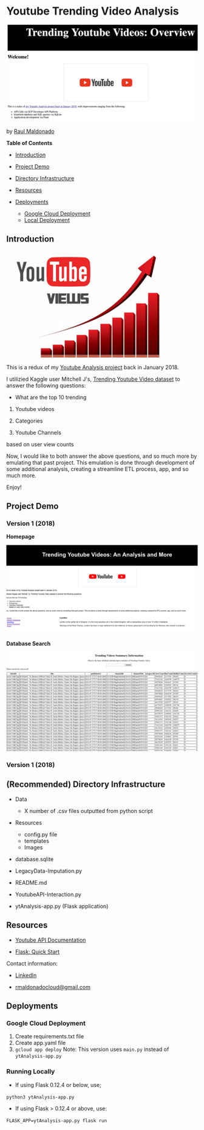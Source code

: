 # Youtube Trending Video Analysis

![Preview](Resources/Images/preview_application.png)

by [Raul Maldonado](https://www.linkedin.com/in/raulm8/)

**Table of Contents**

*   [Introduction](#introduction)

*   [Project Demo](#demo)

*   [Directory Infrastructure](#directory)

*   [Resources](#resources)

*   [Deployments](#Deployments)

    *   [Google Cloud Deployment](#GCP) 
    *   [Local Deployment](#local)
<a name = "introduction"/>

## Introduction

![Youtube Views](Resources/Images/youtube.jpg)

This is a redux of my [Youtube Analysis project](https://github.com/CloudChaoszero/Youtube-TrendsNMore) back in January 2018. 

I utilizied Kaggle user Mitchell J's, [Trending Youtube Video dataset](https://www.kaggle.com/datasnaek/youtube-new) to answer the following questions:

* What are the top 10 trending

1. Youtube videos

2. Categories

3. Youtube Channels

based on user view counts

Now, I would like to both answer the above questions, and so much more by emulating that past project. This emulation is done through development of some additional analysis, creating a streamline ETL process, app, and so much more.

Enjoy!

<a name = "demo"/>

## Project Demo

### Version 1 (2018)

**Homepage**

![Homepage](Resources/Images/homepage.png)

**Database Search**

![Database Search](Resources/Images/searchDB.png)

### Version 1 (2018)


<a name = "directory"/>

## (Recommended) Directory Infrastructure

*   Data
    * X number of .csv files outputted from python script

*   Resources
    * config.py file
    * templates
    * Images
*   database.sqlite
*   LegacyData-Imputation.py
*   README.md
*   YoutubeAPI-Interaction.py
*   ytAnalysis-app.py (Flask application)

<a name = "resources"/>

## Resources

*   [Youtube API Documentation](https://developers.google.com/youtube/v3/getting-started)

* [Flask: Quick Start](http://flask.pocoo.org/docs/0.12/quickstart/)

Contact information:

* [LinkedIn](https://www.linkedin.com/in/raulm8/)

* [rmaldonadocloud@gmail.com](mailto:rmaldonadocloud@gmail.com)

<a name = "Deployments"/>

## Deployments

<a name = "GCP"/>

### Google Cloud Deployment

1. Create requirements.txt file
2. Create app.yaml file
3. `gcloud app deploy`
Note: This version uses `main.py` instead of `ytAnalysis-app.py`

<a name = "local"/>

### Running Locally

* If using Flask 0.12.4 or below, use;

`python3 ytAnalysis-app.py`

* If using Flask > 0.12.4 or above, use:

`FLASK_APP=ytAnalysis-app.py flask run`